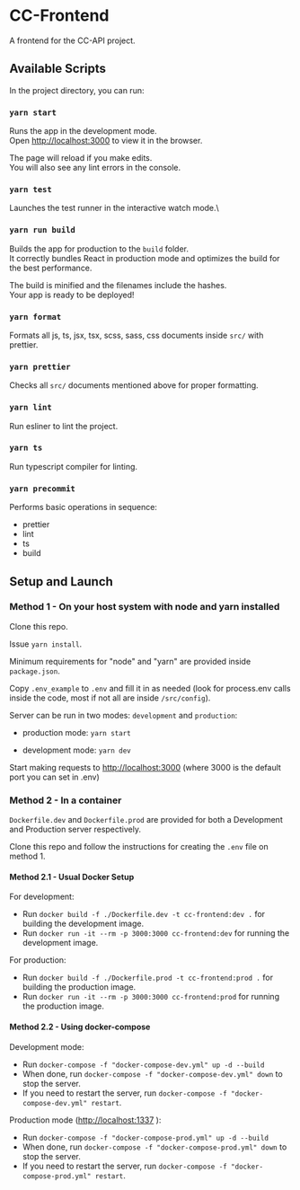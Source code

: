# CC-Frontend

A frontend for the CC-API project.

## Available Scripts

In the project directory, you can run:

### `yarn start`

Runs the app in the development mode.\
Open [http://localhost:3000](http://localhost:3000) to view it in the browser.

The page will reload if you make edits.\
You will also see any lint errors in the console.

### `yarn test`

Launches the test runner in the interactive watch mode.\

### `yarn run build`

Builds the app for production to the `build` folder.\
It correctly bundles React in production mode and optimizes the build for the best performance.

The build is minified and the filenames include the hashes.\
Your app is ready to be deployed!

### `yarn format`

Formats all js, ts, jsx, tsx, scss, sass, css documents inside `src/` with prettier.

### `yarn prettier`

Checks all `src/` documents mentioned above for proper formatting.

### `yarn lint`

Run esliner to lint the project.

### `yarn ts`

Run typescript compiler for linting.

### `yarn precommit`

Performs basic operations in sequence:

- prettier
- lint
- ts
- build

## Setup and Launch

### Method 1 - On your host system with node and yarn installed

Clone this repo.

Issue `yarn install`.

Minimum requirements for "node" and "yarn" are provided inside `package.json`.

Copy `.env_example` to `.env` and fill it in as needed (look for process.env calls inside the code, most if not all are inside `/src/config`).

Server can be run in two modes: `development` and `production`:

- production mode: `yarn start`

- development mode: `yarn dev`

Start making requests to [http://localhost:3000](http://localhost:3000) (where 3000 is the default port you can set in .env)

### Method 2 - In a container

`Dockerfile.dev` and `Dockerfile.prod` are provided for both a Development and Production server respectively.

Clone this repo and follow the instructions for creating the `.env` file on method 1.

#### Method 2.1 - Usual Docker Setup

For development:

- Run `docker build -f ./Dockerfile.dev -t cc-frontend:dev .` for building the development image.
- Run `docker run -it --rm -p 3000:3000 cc-frontend:dev` for running the development image.

For production:

- Run `docker build -f ./Dockerfile.prod -t cc-frontend:prod .` for building the production image.
- Run `docker run -it --rm -p 3000:3000 cc-frontend:prod` for running the production image.

#### Method 2.2 - Using docker-compose

Development mode:

- Run `docker-compose -f "docker-compose-dev.yml" up -d --build `
- When done, run `docker-compose -f "docker-compose-dev.yml" down` to stop the server.
- If you need to restart the server, run `docker-compose -f "docker-compose-dev.yml" restart`.

Production mode ([http://localhost:1337](http://localhost:1337) ):

- Run `docker-compose -f "docker-compose-prod.yml" up -d --build `
- When done, run `docker-compose -f "docker-compose-prod.yml" down` to stop the server.
- If you need to restart the server, run `docker-compose -f "docker-compose-prod.yml" restart`.
